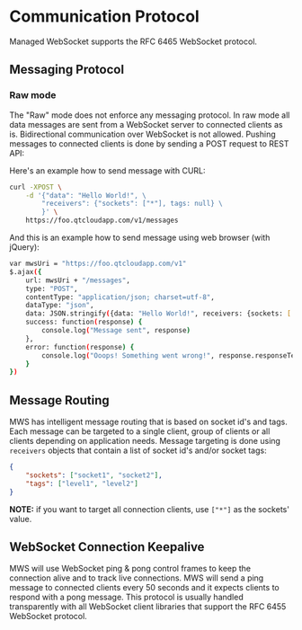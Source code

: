 # Communication Protocol

Managed WebSocket supports the RFC 6465 WebSocket protocol.

## Messaging Protocol

### Raw mode

The "Raw" mode does not enforce any messaging protocol. In raw mode all data messages are sent from a WebSocket server to connected clients as is. Bidirectional communication over WebSocket is not allowed. Pushing messages to connected clients is done by sending a POST request to REST API:

Here's an example how to send message with CURL:

```sh
curl -XPOST \
    -d '{"data": "Hello World!", \
        "receivers": {"sockets": ["*"], tags: null} \
        }' \
    https://foo.qtcloudapp.com/v1/messages
```

And this is an example how to send message using web browser (with jQuery):

```sh
var mwsUri = "https://foo.qtcloudapp.com/v1"
$.ajax({
    url: mwsUri + "/messages",
    type: "POST",
    contentType: "application/json; charset=utf-8",
    dataType: "json",
    data: JSON.stringify({data: "Hello World!", receivers: {sockets: ['*'], tags: null}}),
    success: function(response) {
        console.log("Message sent", response)
    },
    error: function(response) {
        console.log("Ooops! Something went wrong!", response.responseText)
    }
})
```

## Message Routing

MWS has intelligent message routing that is based on socket id's and tags. Each message can be targeted to a single client, group of clients or all clients depending on application needs. Message targeting is done using `receivers` objects that contain a list of socket id's and/or socket tags:

```json
{
    "sockets": ["socket1", "socket2"],
    "tags": ["level1", "level2"]
}
```

**NOTE:** if you want to target all connection clients, use `["*"]` as the sockets' value.

## WebSocket Connection Keepalive

MWS will use WebSocket ping & pong control frames to keep the connection alive and to track live connections. MWS will send a ping message to connected clients every 50 seconds and it expects clients to respond with a pong message. This protocol is usually handled transparently with all WebSocket client libraries that support the RFC 6455 WebSocket protocol.
